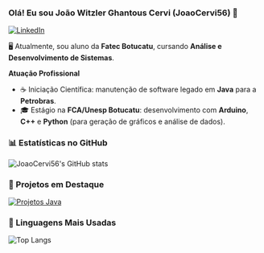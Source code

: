 ### Olá! Eu sou João Witzler Ghantous Cervi (JoaoCervi56) 👋

[![LinkedIn](https://img.shields.io/badge/LinkedIn-Perfil-blue?style=flat&logo=linkedin)](https://www.linkedin.com/in/jo%C3%A3o-witzler-ghantous-cervi-078731131/)

🖥 Atualmente, sou aluno da **Fatec Botucatu**, cursando **Análise e Desenvolvimento de Sistemas**.

**Atuação Profissional**
- ☕ Iniciação Científica: manutenção de software legado em **Java** para a **Petrobras**.
- 🎓 Estágio na **FCA/Unesp Botucatu**: desenvolvimento com **Arduino**, **C++** e **Python** (para geração de gráficos e análise de dados).

### 📊 Estatísticas no GitHub
![JoaoCervi56's GitHub stats](https://github-readme-stats.vercel.app/api?username=JoaoCervi56&show_icons=true&theme=dracula)

### 📌 Projetos em Destaque
[![Projetos Java](https://github-readme-stats.vercel.app/api/pin/?username=JoaoCervi56&repo=Projetos-Java&theme=dracula)](https://github.com/JoaoCervi56/Projetos-Java)

### 🚀 Linguagens Mais Usadas
![Top Langs](https://github-readme-stats.vercel.app/api/top-langs/?username=JoaoCervi56&layout=compact&theme=dracula)
